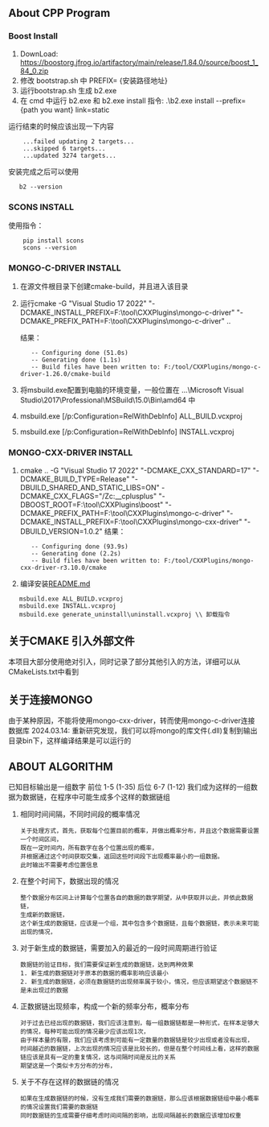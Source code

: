 ## About CPP Program
### Boost Install
1. DownLoad: https://boostorg.jfrog.io/artifactory/main/release/1.84.0/source/boost_1_84_0.zip
2. 修改 bootstrap.sh 中 PREFIX= {安装路径地址}
3. 运行bootstrap.sh 生成 b2.exe
4. 在 cmd 中运行 b2.exe 和 b2.exe install 
   指令: .\b2.exe install --prefix={path you want} link=static

运行结束的时候应该出现一下内容
```
    ...failed updating 2 targets... 
    ...skipped 6 targets...
    ...updated 3274 targets...
```
安装完成之后可以使用
```
   b2 --version
```

### SCONS INSTALL
使用指令：
```
    pip install scons  
    scons --version
```

### MONGO-C-DRIVER INSTALL
1. 在源文件根目录下创建cmake-build，并且进入该目录
2. 运行cmake -G "Visual Studio 17 2022" "-DCMAKE_INSTALL_PREFIX=F:\tool\CXXPlugins\mongo-c-driver" "-DCMAKE_PREFIX_PATH=F:\tool\CXXPlugins\mongo-c-driver"  .. 

   结果：
   ```
      -- Configuring done (51.0s)  
      -- Generating done (1.1s)
      -- Build files have been written to: F:/tool/CXXPlugins/mongo-c-driver-1.26.0/cmake-build
   ```
   
3. 将msbuild.exe配置到电脑的环境变量，一般位置在 ...\Microsoft Visual Studio\2017\Professional\MSBuild\15.0\Bin\amd64 中
4. msbuild.exe  [/p:Configuration=RelWithDebInfo] ALL_BUILD.vcxproj
5. msbuild.exe  [/p:Configuration=RelWithDebInfo] INSTALL.vcxproj


### MONGO-CXX-DRIVER INSTALL
1. cmake .. -G "Visual Studio 17 2022" "-DCMAKE_CXX_STANDARD=17" "-DCMAKE_BUILD_TYPE=Release" "-DBUILD_SHARED_AND_STATIC_LIBS=ON" -DCMAKE_CXX_FLAGS="/Zc:__cplusplus" "-DBOOST_ROOT=F:\tool\CXXPlugins\boost" "-DCMAKE_PREFIX_PATH=F:\tool\CXXPlugins\mongo-c-driver" "-DCMAKE_INSTALL_PREFIX=F:\tool\CXXPlugins\mongo-cxx-driver" "-DBUILD_VERSION=1.0.2"
   结果：
   ```
      -- Configuring done (93.9s)
      -- Generating done (2.2s)
      -- Build files have been written to: F:/tool/CXXPlugins/mongo-cxx-driver-r3.10.0/cmake
   ```
2. 编译安装[README.md](README.md)
```
   msbuild.exe ALL_BUILD.vcxproj
   msbuild.exe INSTALL.vcxproj
   msbuild.exe generate_uninstall\uninstall.vcxproj \\ 卸载指令
```

## 关于CMAKE 引入外部文件
本项目大部分使用绝对引入，同时记录了部分其他引入的方法，详细可以从CMakeLists.txt中看到

## 关于连接MONGO
由于某种原因，不能将使用mongo-cxx-driver，转而使用mongo-c-driver连接数据库
2024.03.14: 重新研究发现，我们可以将mongo的库文件(.dll)复制到输出目录bin下，这样编译结果是可以运行的

## ABOUT ALGORITHM
已知目标输出是一组数字 前位 1-5 (1-35) 后位 6-7 (1-12) 我们成为这样的一组数据为数据链，在程序中可能生成多个这样的数据链组
1. 相同时间间隔，不同时间段的概率情况
   ```
   关于处理方式，首先，获取每个位置目前的概率，并做出概率分布，并且这个数据需要设置一个时间区间，
   既在一定时间内，所有数字在各个位置出现的概率，
   并根据通过这个时间获取交集，返回这些时间段下出现概率最小的一组数据。
   此时输出不需要考虑位置信息
   ```
2. 在整个时间下，数据出现的情况
   ```
   整个数据分布区间上计算每个位置各自的数据的数学期望，从中获取并以此，并依此数据链，
   生成新的数据链，
   这个新生成的数据链，应该是一个组，其中包含多个数据链，且每个数据链，表示未来可能出现的情况，
   ```
3. 对于新生成的数据链，需要加入的最近的一段时间周期进行验证
   ```
   数据链的验证目标，我们需要保证新生成的数据链，达到两种效果
   1. 新生成的数据链对于原本的数据的概率影响应该最小
   2. 新生成的数据链，必须在数据链的出现频率属于较小，情况，但应该期望这个数据链不是未出现过的数据
   ```
4. 正数据链出现频率，构成一个新的频率分布，概率分布
   ```
   对于过去已经出现的数据链，我们应该注意到，每一组数据链都是一种形式，在样本足够大的情况，每种可能出现的情况最少应该出现1次，
   由于样本量的有限，我们应该考虑到可能有一定数量的数据链是较少出现或者没有出现，
   时间越近的数据链，上次出现的情况应该是比较长的，但是在整个时间线上看，这样的数据链应该是具有一定的重复情况，这与间隔时间是反比的关系
   期望这是一个类似卡方分布的分布，
   ```
5. 关于不存在这样的数据链的情况
   ```
   如果在生成数据链的时候，没有生成我们需要的数据链，那么应该根据数据链组中最小概率的情况设置我们需要的数据链
   同时数据链的生成需要仔细考虑时间间隔的影响，出现间隔越长的数据应该增加权重
   ```